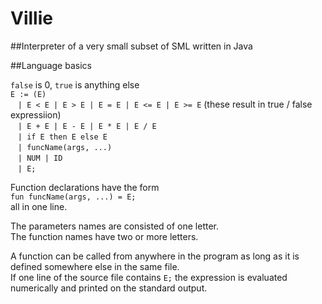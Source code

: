 # Villie
##Interpreter of a very small subset of SML written in Java

##Language basics

`false` is 0, `true` is anything else <br />
`E := (E)` <br />
&nbsp;&nbsp;&nbsp;`| E < E | E > E | E = E | E <= E | E >= E` (these result in true / false expressiion) <br />
&nbsp;&nbsp;&nbsp;`| E + E | E - E | E * E | E / E` <br />
&nbsp;&nbsp;&nbsp;`| if E then E else E` <br />
&nbsp;&nbsp;&nbsp;`| funcName(args, ...)` <br />
&nbsp;&nbsp;&nbsp;`| NUM | ID` <br />
&nbsp;&nbsp;&nbsp;`| E;` <br />

Function declarations have the form <br />
`fun funcName(args, ...) = E;` <br />
all in one line. <br />

The parameters names are consisted of one letter. <br />
The function names have two or more letters. <br />

A function can be called from anywhere in the program as long as it is defined somewhere else in the same file. <br />
If one line of the source file contains `E;` the expression is evaluated numerically and printed on the standard output. <br />
